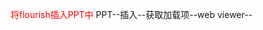 <font color="red">将flourish插入PPT中</font>
PPT--插入--获取加载项--web viewer--


<i class="fa fa-address-book"></i>
<i class="icon-renren"></i>